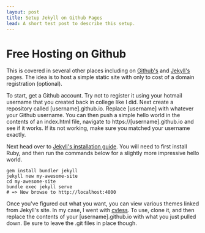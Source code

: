 ```yaml
---
layout: post
title: Setup Jekyll on Github Pages
lead: A short test post to describe this setup.
---
```



# Free Hosting on Github

This is covered in several other places including on [Github's](https://docs.github.com/en/pages/setting-up-a-github-pages-site-with-jekyll/about-github-pages-and-jekyll) and [Jekyll's](https://jekyllrb.com/) pages. The idea is to host a simple static site with only to cost of a domain registration (optional).

To start, get a Github account. Try not to register it using your hotmail username that you created back in college like I did. Next create a repository called [username].github.io. Replace [username] with whatever your Github username. You can then push a simple hello world in the contents of an index.html file, navigate to https://[username].github.io and see if it works. If its not working, make sure you matched your username exactly. 

Next head over to [Jekyll's installation guide](https://jekyllrb.com/). You will need to first install Ruby, and then run the commands below for a slightly more impressive hello world.

```
gem install bundler jekyll
jekyll new my-awesome-site
cd my-awesome-site
bundle exec jekyll serve
# => Now browse to http://localhost:4000 
```
Once you've figured out what you want, you can view various themes linked from Jekyll's site. In my case, I went with [cvless](https://jamstackthemes.dev/theme/jekyll-cvless/). To use, clone it, and then replace the contents of your [username].github.io with what you just pulled down. Be sure to leave the .git files in place though. 